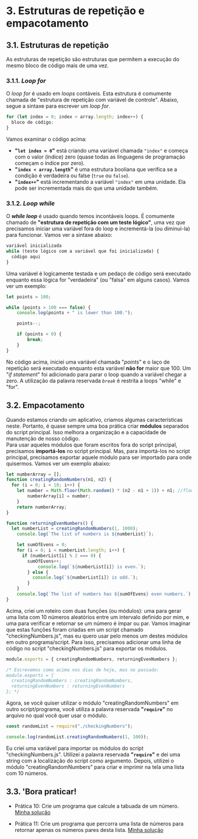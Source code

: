 # 3. Estruturas de repetição e empacotamento  

## 3.1. Estruturas de repetição

As estruturas de repetição são estruturas que permitem a execução do mesmo bloco de código mais de uma vez.

### 3.1.1. *Loop for*

O *loop for* é usado em *loops* contáveis. Esta estrutura é comumente chamada de "estrutura de repetição com variável de controle". Abaixo, segue a sintaxe para escrever um *loop for*.

```javascript
for (let index = 0; index < array.length; index++) {
  bloco de código;
}
```

Vamos examinar o código acima:

- **"`let index = 0`"** está criando uma variável chamada `"index"` e começa com o valor (índice) zero (quase todas as linguagens de programação começam o índice por zero).
- **"`index < array.length`"** é uma estrutura booliana que verifica se a condição é verdadeira ou false (`true` ou `false`).
- **"`index++`"** está incrementando a variável `"index"` em uma unidade. Ela pode ser incrementada mais do que uma unidade também.

### 3.1.2. *Loop while*

O ***while loop*** é usado quando temos incontáveis loops. É comumente chamado de **"estrutura de repetição com um teste lógico"**, uma vez que precisamos iniciar uma variável fora do loop e incrementá-la (ou diminui-la) para funcionar. Vamos ver a sintaxe abaixo:

```javascript
variável inicializada
while (teste lógico com a variável que foi inicializada) {
  código aqui
}
```

Uma variável é logicamente testada e um pedaço de código será executado enquanto essa lógica for "verdadeira" (ou "falsa" em alguns casos). Vamos ver um exemplo:

```javascript
let points = 100;

while (points > 100 === false) {
    console.log(points + " is lower than 100.");

    points--;

    if (points < 0) {
        break;
    }
}
```

No código acima, iniciei uma variável chamada "*points*" e o laço de repetição será executado enquanto esta variável **não for** maior que 100. Um "*if statement*" foi adicionado para parar o loop quando a variável chegar a zero. A utilização da palavra reservada *`break`* é restrita a loops "while" e "for".  

## 3.2. Empacotamento

Quando estamos criando um aplicativo, criamos algumas características neste. Portanto, é quase sempre uma boa prática criar **módulos** separados do script principal. Isso melhora a organização e a capacidade de manutenção de nosso código.  
Para usar aqueles módulos que foram escritos fora do script principal, precisamos **importá-los** no script principal. Mas, para importá-los no script principal, precisamos exportar aquele módulo para ser importado para onde quisermos. Vamos ver um exemplo abaixo:

```javascript
let numberArray = [];
function creatingRandomNumbers(n1, n2) {
  for (i = 0; i < 10; i++) {
    let number = Math.floor(Math.random() * (n2 - n1 + 1)) + n1; //floor will round the random number, since "random" only generates numbers between 0 and 1 (1 excluded). The n2+1 is to include the n2 in the range of random numbers; +n1 ensures that the range will be between n1 and n2, and not between 0 and 10; n2-n1+1 is to ensure how many integers will be between n1 and n2. For example, if n1=10 and n2=20, 20-10+1=11, i.e., we have 10, 11, 12, 13, 14, 15, 16, 17, 18, 19 and 20.
        numberArray[i] = number;
    }
    return numberArray;
}

function returningEvenNumbers() {
  let numberList = creatingRandomNumbers(1, 1000);
    console.log(`The list of numbers is ${numberList}`);

    let sumOfEvens = 0;
    for (i = 0; i < numberList.length; i++) {
      if (numberList[i] % 2 === 0) {
        sumOfEvens++;
            console.log(`${numberList[i]} is even.`);
        } else {
          console.log(`${numberList[i]} is odd.`);
        }
    }
    console.log(`The list of numbers has ${sumOfEvens} even numbers.`);
}
```

Acima, criei um roteiro com duas funções (ou módulos): uma para gerar uma lista com 10 números aleatórios entre um intervalo definido por mim, e uma para verificar e retornar se um número é ímpar ou par. Vamos imaginar que estas funções foram criadas em um script chamado "checkingNumbers.js", mas eu quero usar pelo menos um destes módulos em outro programa/script. Para isso, precisamos adicionar uma linha de código no script "checkingNumbers.js" para exportar os módulos.

```javascript
module.exports = { creatingRandomNumbers, returningEvenNumbers };

/* Escrevemos como acima nos dias de hoje, mas no passado:
module.exports = {
  creatingRandomNumbers : creatingRandomNumbers,
  returningEvenNumbers : returningEvenNumbers
}; */
```

Agora, se você quiser utilizar o módulo "creatingRandomNumbers" em outro script/programa, você utiliza a palavra reservada **"`require`"** no arquivo no qual você quer usar o módulo.

```javascript
const randomList = require("./checkingNumbers");

console.log(randomList.creatingRandomNumbers(1, 100));
```

Eu criei uma variável para importar os módulos do script "checkingNumbers.js". Utilizei a palavra reservada **"`require`"** e dei uma string com a localização do script como argumento. Depois, utilizei o módulo "creatingRandomNumbers" para criar e imprimir na tela uma lista com 10 números.

## 3.3. **'Bora praticar!**

- Prática 10: Crie um programa que calcule a tabuada de um número. [Minha solução](/pt-br/js/praticando/11-p10.js)
  
- Prática 11: Crie um programa que percorra uma lista de números para retornar apenas os números pares desta lista. [Minha solução](/pt-br/js/praticando/12-p11.js)
